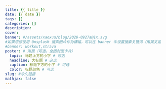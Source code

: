 ```yaml
---
title: {{ title }}
date: {{ date }}
tags: []
categories: []
description:
cover:
banner: #/assets/xaoxuu/blog/2020-0927a@1x.svg
#如果您想使用 Unsplash 搜索图片作为横幅，可以在 banner 中设置搜索关键词（用英文逗号隔开）：
#banner: workout,strava
poster: # 海报（可选，全图封面卡片）
  topic: 标题上方的小字 # 可选
  headline: 大标题 # 必选
  caption: 标题下方的小字 # 可选
  color: 标题颜色 # 可选
slug: #永久链接
mathjax: false
---
```

